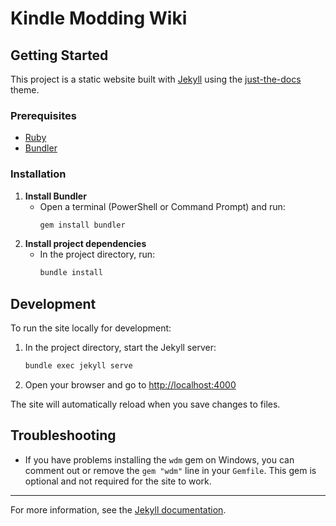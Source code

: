 # Kindle Modding Wiki

## Getting Started

This project is a static website built with [Jekyll](https://jekyllrb.com/) using the [just-the-docs](https://just-the-docs.com/) theme.

### Prerequisites
- [Ruby](https://www.ruby-lang.org/en/downloads/)
- [Bundler](https://bundler.io/)

### Installation
1. **Install Bundler**
   - Open a terminal (PowerShell or Command Prompt) and run:
     ```sh
     gem install bundler
     ```
2. **Install project dependencies**
   - In the project directory, run:
     ```sh
     bundle install
     ```

## Development

To run the site locally for development:

1. In the project directory, start the Jekyll server:
   ```sh
   bundle exec jekyll serve
   ```
2. Open your browser and go to [http://localhost:4000](http://localhost:4000)

The site will automatically reload when you save changes to files.

## Troubleshooting
- If you have problems installing the `wdm` gem on Windows, you can comment out or remove the `gem "wdm"` line in your `Gemfile`. This gem is optional and not required for the site to work.
---

For more information, see the [Jekyll documentation](https://jekyllrb.com/docs/).
